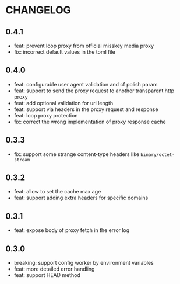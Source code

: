 # CHANGELOG

## 0.4.1

- feat: prevent loop proxy from official misskey media proxy
- fix: incorrect default values in the toml file

## 0.4.0

- feat: configurable user agent validation and cf polish param
- feat: support to send the proxy request to another transparent http proxy
- feat: add optional validation for url length
- feat: support via headers in the proxy request and response
- feat: loop proxy protection
- fix: correct the wrong implementation of proxy response cache

## 0.3.3

- fix: support some strange content-type headers like `binary/octet-stream`

## 0.3.2

- feat: allow to set the cache max age
- feat: support adding extra headers for specific domains

## 0.3.1

- feat: expose body of proxy fetch in the error log

## 0.3.0

- breaking: support config worker by environment variables
- feat: more detailed error handling
- feat: support HEAD method
